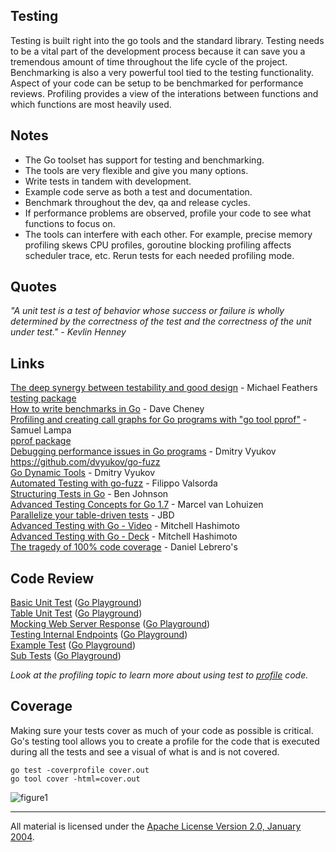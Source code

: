 ## Testing

Testing is built right into the go tools and the standard library. Testing needs to be a vital part of the development process because it can save you a tremendous amount of time throughout the life cycle of the project. Benchmarking is also a very powerful tool tied to the testing functionality. Aspect of your code can be setup to be benchmarked for performance reviews. Profiling provides a view of the interations between functions and which functions are most heavily used.

## Notes

* The Go toolset has support for testing and benchmarking.
* The tools are very flexible and give you many options.
* Write tests in tandem with development.
* Example code serve as both a test and documentation.
* Benchmark throughout the dev, qa and release cycles.
* If performance problems are observed, profile your code to see what functions to focus on.
* The tools can interfere with each other. For example, precise memory profiling skews CPU profiles, goroutine blocking profiling affects scheduler trace, etc. Rerun tests for each needed profiling mode.

## Quotes

_"A unit test is a test of behavior whose success or failure is wholly determined by the correctness of the test and the correctness of the unit under test." - Kevlin Henney_

## Links

[The deep synergy between testability and good design](https://www.youtube.com/watch?reload=9&feature=share&v=4cVZvoFGJTU&app=desktop) - Michael Feathers  
[testing package](http://golang.org/pkg/testing/)    
[How to write benchmarks in Go](https://dave.cheney.net/2013/06/30/how-to-write-benchmarks-in-go) - Dave Cheney    
[Profiling and creating call graphs for Go programs with "go tool pprof"](http://saml.rilspace.com/profiling-and-creating-call-graphs-for-go-programs-with-go-tool-pprof) - Samuel Lampa    
[pprof package](https://golang.org/pkg/net/http/pprof/)    
[Debugging performance issues in Go programs](https://software.intel.com/en-us/blogs/2014/05/10/debugging-performance-issues-in-go-programs) - Dmitry Vyukov    
https://github.com/dvyukov/go-fuzz  
[Go Dynamic Tools](https://talks.golang.org/2015/dynamic-tools.slide#1) - Dmitry Vyukov    
[Automated Testing with go-fuzz](https://vimeo.com/141698770) - Filippo Valsorda    
[Structuring Tests in Go](https://medium.com/@benbjohnson/structuring-tests-in-go-46ddee7a25c#.b2m3nziyb) - Ben Johnson  
[Advanced Testing Concepts for Go 1.7](https://speakerdeck.com/mpvl/advanced-testing-concepts-for-go-1-dot-7) - Marcel van Lohuizen  
[Parallelize your table-driven tests](https://rakyll.org/parallelize-test-tables/) - JBD     
[Advanced Testing with Go - Video](https://www.youtube.com/shared?ci=LARb45o5TpA) - Mitchell Hashimoto  
[Advanced Testing with Go - Deck](https://speakerdeck.com/mitchellh/advanced-testing-with-go) - Mitchell Hashimoto  
[The tragedy of 100% code coverage](http://labs.ig.com/code-coverage-100-percent-tragedy) - Daniel Lebrero's  

## Code Review

[Basic Unit Test](example1/example1_test.go) ([Go Playground](https://play.golang.org/p/F7kXmSfr7AE))  
[Table Unit Test](example2/example2_test.go) ([Go Playground](https://play.golang.org/p/1a2u8omEqrX))  
[Mocking Web Server Response](example3/example3_test.go) ([Go Playground](https://play.golang.org/p/SILnu117hak))  
[Testing Internal Endpoints](example4/handlers/handlers_test.go) ([Go Playground](https://play.golang.org/p/CSK7SZEeWf3))  
[Example Test](example4/handlers/handlers_example_test.go) ([Go Playground](https://play.golang.org/p/rE0DRliZH9t))  
[Sub Tests](example5/example5_test.go) ([Go Playground](https://play.golang.org/p/7PrkFU-qVdY))  

_Look at the profiling topic to learn more about using test to [profile](../profiling) code._

## Coverage

Making sure your tests cover as much of your code as possible is critical. Go's testing tool allows you to create a profile for the code that is executed during all the tests and see a visual of what is and is not covered.

	go test -coverprofile cover.out
	go tool cover -html=cover.out

![figure1](testing_coverage.png)
___
All material is licensed under the [Apache License Version 2.0, January 2004](http://www.apache.org/licenses/LICENSE-2.0).
